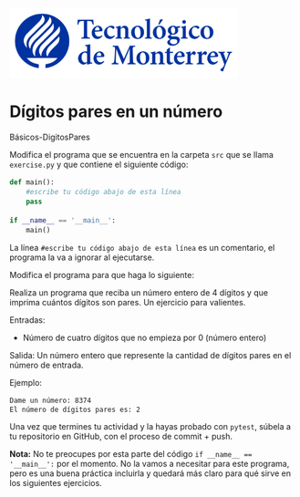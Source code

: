 ![Tec de Monterrey](../../images/logotecmty.png)
# Dígitos pares en un número
Básicos-DigitosPares

Modifica el programa que se encuentra en la carpeta `src` que se llama `exercise.py` y que contiene el siguiente código:

```python
def main():
    #escribe tu código abajo de esta línea
    pass

if __name__ == '__main__':
    main()
```

La línea `#escribe tu código abajo de esta línea` es un comentario, el programa la va a ignorar al ejecutarse.

Modifica el programa para que haga lo siguiente:

Realiza un programa que reciba un número entero de 4 dígitos y que imprima cuántos dígitos son pares. Un ejercicio para valientes.

Entradas: 
* Número de cuatro dígitos que no empieza por 0 (número entero)

Salida: Un número entero que represente la cantidad de dígitos pares en el número de entrada.

Ejemplo:
```
Dame un número: 8374
El número de dígitos pares es: 2
```

Una vez que termines tu actividad y la hayas probado con `pytest`, súbela a tu repositorio en GitHub, con el proceso de commit + push.

**Nota:** No te preocupes por esta parte del código `if __name__ == '__main__':` por el momento. No la vamos a necesitar para este programa, pero es una buena práctica incluirla y quedará más claro para qué sirve en los siguientes ejercicios.

[//]: # (Autor: Gil Huesca - ghjuarez at tec.mx)